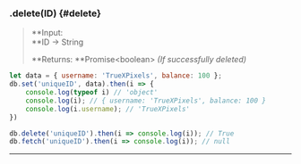 ### .delete\(ID\) {#delete}

> **Input:                        
>    **ID -&gt; String
>
> **Returns: **Promise&lt;boolean&gt; _\(If successfully deleted\)_

```js
let data = { username: 'TrueXPixels', balance: 100 };
db.set('uniqueID', data).then(i => {
    console.log(typeof i) // 'object'
    console.log(i); // { username: 'TrueXPixels', balance: 100 }
    console.log(i.username); // 'TrueXPixels'
})

db.delete('uniqueID').then(i => console.log(i)); // True
db.fetch('uniqueID').then(i => console.log(i)); // null
```

---



